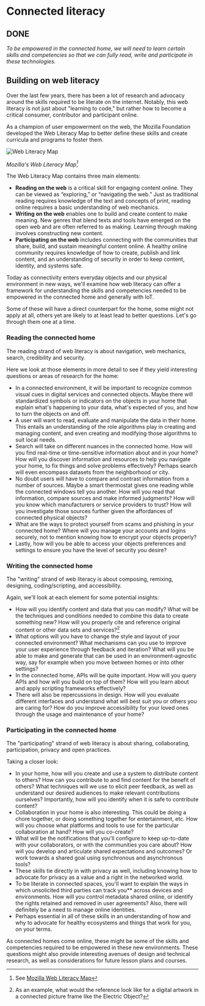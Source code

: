 # Connected literacy 

## DONE

*To be empowered in the connected home, we will need to learn certain skills and competencies so that we can fully read, write and participate in these technologies.* 

## Building on web literacy

Over the last few years, there has been a lot of research and advocacy around the skills required to be literate on the internet. Notably, this web literacy is not just about "learning to code," but rather how to become a critical consumer, contributor and participant online.  

As a champion of user empowerment on the web, the Mozilla Foundation developed the Web Literacy Map to better define these skills and create curricula and programs to foster them.

![Web Literacy Map](https://raw.githubusercontent.com/understanding-the-connected-home/book/master/img/web_literacy_map.png)

_Mozilla's Web Literacy Map[^1]_

The Web Literacy Map contains three main elements: 

* **Reading on the web** is a critical skill for engaging content online. They can be viewed as “exploring,” or “navigating the web.” Just as traditional reading requires knowledge of the text and concepts of print, reading online requires a basic understanding of web mechanics.
* **Writing on the web** enables one to build and create content to make meaning. New genres that blend texts and tools have emerged on the open web and are often referred to as making. Learning through making involves constructing new content.
* **Participating on the web** includes connecting with the communities that share, build, and sustain meaningful content online. A healthy online community requires knowledge of how to create, publish and link content, and an understanding of security in order to keep content, identity, and systems safe.

Today as connectivity enters everyday objects and our physical environment in new ways, we'll examine how web literacy can offer a framework for understanding the skills and competencies needed to be empowered in the connected home and generally with IoT. 

Some of these will have a direct counterpart for the home, some might not apply at all, others yet are likely to at least lead to better questions. Let's go through them one at a time.

### Reading the connected home

The reading strand of web literacy is about navigation, web mechanics, search, credibility and security. 

Here we look at those elements in more detail to see if they yield interesting questions or areas of research for the home:

* In a connected environment, it will be important to recognize common visual cues in digital services and connected objects. Maybe there will standardized symbols or indicators on the objects in your home that explain what's happening to your data, what's expected of you, and how to turn the objects on and off. 
* A user will want to read, evaluate and manipulate the data in their home. This entails an understanding of the role algorithms play in creating and managing content, and even creating and modifying those algorithms to suit local needs. 
* Search will take on different nuances in the connected home. How will you find real-time or time-sensitive information about and in your home? How will you discover information and resources to help you navigate your home, to fix things and solve problems effectively? Perhaps search will even encompass datasets from the neighborhood or city. 
* No doubt users will have to compare and contrast information from a number of sources. Maybe a smart thermostat gives one reading while the connected windows tell you another. How will you read that information, compare sources and make informed judgments? How will you know which manufacturers or service providers to trust? How will you investigate those sources further given the affordances of connected physical objects? 
* What are the ways to protect yourself from scams and phishing in your connected home? Where will you manage your accounts and logins securely, not to mention knowing how to encrypt your objects properly? 
* Lastly, how will you be able to access your objects preferences and settings to ensure you have the level of security you desire?

### Writing the connected home

The "writing" strand of web literacy is about composing, remixing, designing, coding/scripting, and accessibility.

Again, we'll look at each element for some potential insights:

* How will you identify content and data that you can modify? What will be the techniques and conditions needed to combine this data to create something new? How will you properly cite and reference original content or other data sets and services?[^2]
* What options will you have to change the style and layout of your connected environment? What mechanisms can you use to improve your user experience through feedback and iteration? What will you be able to make and generate that can be used in an environment-agnostic way, say for example when you move between homes or into other settings? 
* In the connected home, APIs will be quite important. How will you query APIs and how will you build on top of them? How will you learn about and apply scripting frameworks effectively? 
* There will also be repercussions in design. How will you evaluate different interfaces and understand what will best suit you or others you are caring for? How do you improve accessibility for your loved ones through the usage and maintenance of your home?  
     
### Participating in the connected home

The "participating" strand of web literacy is about sharing, collaborating, participation, privacy and open practices.

Taking a closer look:

* In your home, how will you create and use a system to distribute content to others? How can you contribute to and find content for the benefit of others? What techniques will we use to elicit peer feedback, as well as understand our desired audiences to make relevant contributions ourselves? Importantly, how will you identify when it is safe to contribute content?
* Collaboration in your home is also interesting. This could be doing a chore together, or doing something together for entertainment, etc. How will you choose what platforms and tools to use for the particular collaboration at hand? How will you co-create? 
* What will be the notifications that you'll configure to keep up-to-date with your collaborators, or with the communities you care about? How will you develop and articulate shared expectations and outcomes? Or work towards a shared goal using synchronous and asynchronous tools?
* These skills tie directly in with privacy as well, including knowing how to advocate for privacy as a value and a right in the networked world. 
* To be literate in connected spaces, you'll want to explain the ways in which unsolicited third parties can track you** across devices and environments. How will you control metadata shared online, or identify the rights retained and removed in user agreements? Also, there will definitely be a need to manage online identities. 
* Perhaps essential in all of these skills in an understanding of how and why to advocate for healthy ecosystems and things that work for you, on your terms.

As connected homes come online, these might be some of the skills and competencies required to be empowered in these new environments. These questions might also provide interesting avenues of design and technical research, as well as considerations for future lesson plans and courses.  

[^1]: See [Mozilla Web Literacy Map](https://learning.mozilla.org/web-literacy)
[^2]: As an example, what would the reference look like for a digital artwork in a connected picture frame like the Electric Object?
